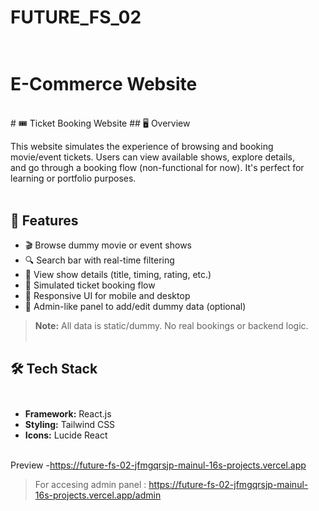 # FUTURE_FS_02<br><br>
<h1>E-Commerce Website</h1>

<br>
# 🎟️ Ticket Booking Website
## 🖥️ Overview

This website simulates the experience of browsing and booking movie/event tickets. Users can view available shows, explore details,<br> and go through a booking flow (non-functional for now). It's perfect for learning or portfolio purposes.
<br><br>
## 🚀 Features<br>

- 🎬 Browse dummy movie or event shows<br>
- 🔍 Search bar with real-time filtering<br>
- 📝 View show details (title, timing, rating, etc.)<br>
- 🎫 Simulated ticket booking flow<br>
- 📱 Responsive UI for mobile and desktop<br>
- 🧑 Admin-like panel to add/edit dummy data (optional)<br>

> **Note:** All data is static/dummy. No real bookings or backend logic. <br><br>

## 🛠️ Tech Stack<br><br>

- **Framework:** React.js<br>
- **Styling:** Tailwind CSS<br>
- **Icons:** Lucide React<br><br>

Preview -https://future-fs-02-jfmgqrsjp-mainul-16s-projects.vercel.app<br>
> For accesing admin panel : https://future-fs-02-jfmgqrsjp-mainul-16s-projects.vercel.app/admin
